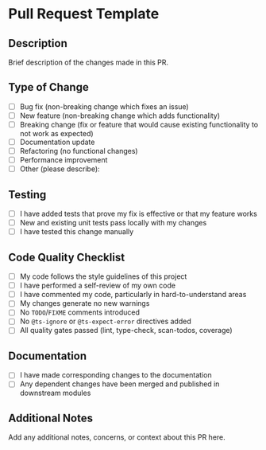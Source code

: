 # Pull Request Template

## Description
Brief description of the changes made in this PR.

## Type of Change
- [ ] Bug fix (non-breaking change which fixes an issue)
- [ ] New feature (non-breaking change which adds functionality)
- [ ] Breaking change (fix or feature that would cause existing functionality to not work as expected)
- [ ] Documentation update
- [ ] Refactoring (no functional changes)
- [ ] Performance improvement
- [ ] Other (please describe):

## Testing
- [ ] I have added tests that prove my fix is effective or that my feature works
- [ ] New and existing unit tests pass locally with my changes
- [ ] I have tested this change manually

## Code Quality Checklist
- [ ] My code follows the style guidelines of this project
- [ ] I have performed a self-review of my own code
- [ ] I have commented my code, particularly in hard-to-understand areas
- [ ] My changes generate no new warnings
- [ ] No `TODO`/`FIXME` comments introduced
- [ ] No `@ts-ignore` or `@ts-expect-error` directives added
- [ ] All quality gates passed (lint, type-check, scan-todos, coverage)

## Documentation
- [ ] I have made corresponding changes to the documentation
- [ ] Any dependent changes have been merged and published in downstream modules

## Additional Notes
Add any additional notes, concerns, or context about this PR here.